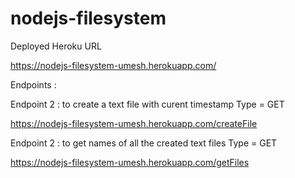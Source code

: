 # nodejs-filesystem

Deployed Heroku URL

https://nodejs-filesystem-umesh.herokuapp.com/

Endpoints :

Endpoint 2 : to create a text file with curent timestamp
Type = GET

https://nodejs-filesystem-umesh.herokuapp.com/createFile

Endpoint 2 : to get names of all the created text files
Type = GET

https://nodejs-filesystem-umesh.herokuapp.com/getFiles

